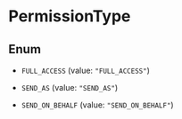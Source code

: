 

# PermissionType

## Enum


* `FULL_ACCESS` (value: `"FULL_ACCESS"`)

* `SEND_AS` (value: `"SEND_AS"`)

* `SEND_ON_BEHALF` (value: `"SEND_ON_BEHALF"`)



